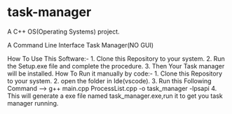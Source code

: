# task-manager
A C++ OS(Operating Systems) project.

A Command Line Interface Task Manager(NO GUI) 

How To Use This Software:-
    1. Clone this Repository to your system.
    2. Run the Setup.exe file and complete the procedure.
    3. Then Your Task manager will be installed.
How To Run it manually by code:-
    1. Clone this Repository to your system.
    2. open the folder in Ide(vscode).
    3. Run this Following Command --> g++ main.cpp ProcessList.cpp -o task_manager -lpsapi
    4. This will generate a exe file named task_manager.exe,run it to get you task manager running.
